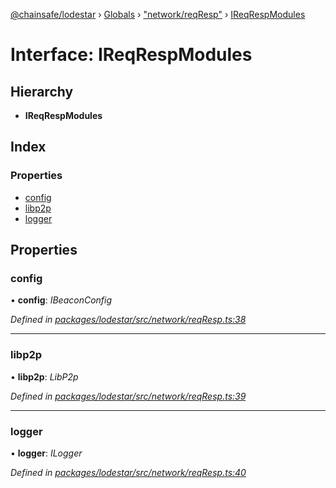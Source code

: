 [@chainsafe/lodestar](../README.md) › [Globals](../globals.md) › ["network/reqResp"](../modules/_network_reqresp_.md) › [IReqRespModules](_network_reqresp_.ireqrespmodules.md)

# Interface: IReqRespModules

## Hierarchy

* **IReqRespModules**

## Index

### Properties

* [config](_network_reqresp_.ireqrespmodules.md#config)
* [libp2p](_network_reqresp_.ireqrespmodules.md#libp2p)
* [logger](_network_reqresp_.ireqrespmodules.md#logger)

## Properties

###  config

• **config**: *IBeaconConfig*

*Defined in [packages/lodestar/src/network/reqResp.ts:38](https://github.com/ChainSafe/lodestar/blob/4796680/packages/lodestar/src/network/reqResp.ts#L38)*

___

###  libp2p

• **libp2p**: *LibP2p*

*Defined in [packages/lodestar/src/network/reqResp.ts:39](https://github.com/ChainSafe/lodestar/blob/4796680/packages/lodestar/src/network/reqResp.ts#L39)*

___

###  logger

• **logger**: *ILogger*

*Defined in [packages/lodestar/src/network/reqResp.ts:40](https://github.com/ChainSafe/lodestar/blob/4796680/packages/lodestar/src/network/reqResp.ts#L40)*
